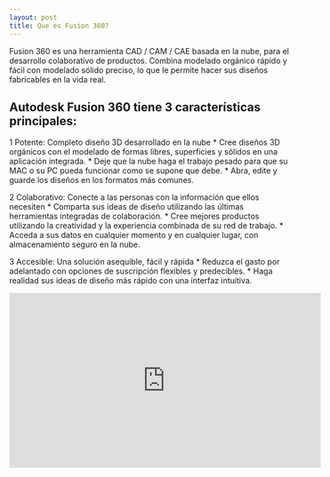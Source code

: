 ```yaml
---
layout: post
title: Que es Fusion 360?
---
```


Fusion 360 es una herramienta CAD / CAM / CAE basada en la nube, para el desarrollo colaborativo de productos. Combina modelado orgánico rápido y fácil con modelado sólido preciso, lo que le permite hacer sus diseños fabricables en la vida real.  
  
  
## Autodesk Fusion 360 tiene 3 características principales:
 1  Potente: Completo diseño 3D desarrollado en la nube
    * Cree diseños 3D orgánicos con el modelado de formas libres, superficies y sólidos en una aplicación integrada.
    * Deje que la nube haga el trabajo pesado para que su MAC o su PC pueda funcionar como se supone que debe.
    * Abra, edite y guarde los diseños en los formatos más comunes.
    
 2 Colaborativo: Conecte a las personas con la información que ellos necesiten
    * Comparta sus ideas de diseño utilizando las últimas herramientas integradas de colaboración.
    * Cree mejores productos utilizando la creatividad y la experiencia combinada de su red de trabajo.
    * Acceda a sus datos en cualquier momento y en cualquier lugar, con almacenamiento seguro en la nube.
    
 3 Accesible: Una solución asequible, fácil y rápida
    * Reduzca el gasto por adelantado con opciones de suscripción flexibles y predecibles.
    * Haga realidad sus ideas de diseño más rápido con una interfaz intuitiva.


<iframe width="560" height="315" src="https://www.youtube.com/embed/Ysm1gKnDHj0" frameborder="0" allow="autoplay; encrypted-media" allowfullscreen></iframe>